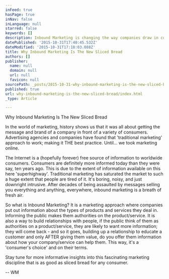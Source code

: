 ```yaml
---
inFeed: true
hasPage: true
inNav: false
inLanguage: null
starred: false
keywords: []
description: Inbound Marketing is changing the way companies draw in customers and create real relationships.
datePublished: '2015-10-31T17:40:45.532Z'
dateModified: '2015-10-31T17:18:03.088Z'
title: Why Inbound Marketing Is The New Sliced Bread
authors: []
publisher:
  name: null
  domain: null
  url: null
  favicon: null
sourcePath: _posts/2015-10-31-why-inbound-marketing-is-the-new-sliced-bread.md
published: true
url: why-inbound-marketing-is-the-new-sliced-bread/index.html
_type: Article

---
```

Why Inbound Marketing Is The New Sliced Bread

In the world of marketing, history shows us that it was all about getting the message and brand of a company in front of a variety of consumers.  Advertising agencies and companies have found that 'traditional marketing' approach to work; making it THE best practice.  Until... we took marketing online. 

The Internet is a (hopefully forever) free source of information to worldwide consumers.  Consumers are definitely more informed today than they were say, ten years ago.  This is due to the extent of information available on this here 'superhighway'.  Traditional marketing has saturated the market to such a huge extent that people are tired of it.  It's boring, noisy, and just downright intrusive.  After decades of being assaulted by messages selling you everything and anything, everywhere, inbound marketing is a breath of fresh air.  

So what is Inbound Marketing?  It is a marketing approach where companies put out information about the types of products and services they deal in.  Informing the public makes them authorities on the product/service.  It is also a way to build relationships with people, if the public think of them as authorities on a product/service, they are likely to want more information; they will come back - and so it goes, building up a relationship to educate a customer and only AFTER giving them value, do you offer them information about how your company/service can help them.  This way, it's a 'consumer's choice' and on their terms.

Stay tune for more informative insights into this fascinating marketing discipline that is as good as sliced bread for any consumer.

-- WM